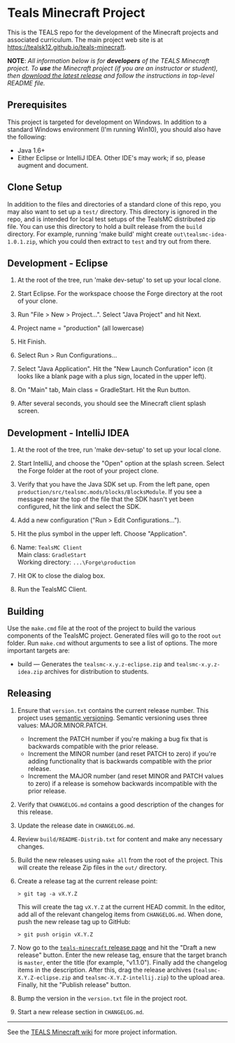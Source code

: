 Teals Minecraft Project
====================================================================================================

This is the TEALS repo for the development of the Minecraft projects and associated curriculum.
The main project web site is at https://tealsk12.github.io/teals-minecraft.

**NOTE**: _All information below is for **developers** of the TEALS Minecraft project. To **use**
the Minecraft project (if you are an instructor or student), then [download the latest release] and
follow the instructions in top-level README file._


Prerequisites
-------------
This project is targeted for development on Windows. In addition to a standard Windows environment
(I'm running Win10), you should also have the following:

- Java 1.6+
- Either Eclipse or IntelliJ IDEA. Other IDE's may work; if so, please augment and document.


Clone Setup
-----------
In addition to the files and directories of a standard clone of this repo, you may also want to
set up a `test/` directory. This directory is ignored in the repo, and is intended for local test
setups of the TealsMC distributed zip file. You can use this directory to hold a built release
from the `build` directory. For example, running 'make build' might create
`out\tealsmc-idea-1.0.1.zip`, which you could then extract to `test` and try out from there.


Development - Eclipse
----------------------
1. At the root of the tree, run 'make dev-setup' to set up your local clone.

2. Start Eclipse. For the workspace choose the Forge directory at the root of your clone.

3. Run "File > New > Project...". Select "Java Project" and hit Next.

4. Project name = "production" (all lowercase)

5. Hit Finish.

6. Select Run > Run Configurations...

7. Select "Java Application". Hit the "New Launch Confuration" icon (it looks like a blank page
   with a plus sign, located in the upper left).

8. On "Main" tab, Main class = GradleStart. Hit the Run button.

9. After several seconds, you should see the Minecraft client splash screen.


Development - IntelliJ IDEA
---------------------------
1. At the root of the tree, run 'make dev-setup' to set up your local clone.

2. Start IntelliJ, and choose the "Open" option at the splash screen. Select the Forge folder at the
   root of your project clone.

3. Verify that you have the Java SDK set up. From the left pane, open
  `production/src/tealsmc.mods/blocks/BlocksModule`. If you see a message near the top of the file
  that the SDK hasn't yet been configured, hit the link and select the SDK.

4. Add a new configuration ("Run > Edit Configurations...").

5. Hit the plus symbol in the upper left. Choose "Application".

6. Name: `TealsMC Client`<br>
Main class: `GradleStart`<br>
Working directory: `...\Forge\production`

7. Hit OK to close the dialog box.

8. Run the TealsMC Client.


Building
--------
Use the `make.cmd` file at the root of the project to build the various components of the TealsMC
project. Generated files will go to the root `out` folder. Run `make.cmd` without arguments to see a
list of options. The more important targets are:

- build — Generates the `tealsmc-x.y.z-eclipse.zip` and `tealsmc-x.y.z-idea.zip` archives for
  distribution to students.


Releasing
---------
1. Ensure that `version.txt` contains the current release number. This project uses
   [semantic versioning](http://semver.org/). Semantic versioning uses three values:
   MAJOR.MINOR.PATCH.
   - Increment the PATCH number if you're making a bug fix that is backwards compatible with the prior
     release.
   - Increment the MINOR number (and reset PATCH to zero) if you're adding functionality that is
     backwards compatible with the prior release.
   - Increment the MAJOR number (and reset MINOR and PATCH values to zero) if a release is somehow
     backwards incompatible with the prior release.

2. Verify that `CHANGELOG.md` contains a good description of the changes for this release.

3. Update the release date in `CHANGELOG.md`.

4. Review `build/README-Distrib.txt` for content and make any necessary changes.

5. Build the new releases using `make all` from the root of the project. This will create the
   release Zip files in the `out/` directory.

6. Create a release tag at the current release point:

   ```
   > git tag -a vX.Y.Z
   ```

   This will create the tag `vX.Y.Z` at the current HEAD commit. In the editor, add all of the
   relevant changelog items from `CHANGELOG.md`. When done, push the new release tag up to GitHub:

   ```
   > git push origin vX.Y.Z
   ```

7. Now go to the
   [`teals-minecraft` release page](https://github.com/TEALSK12/teals-minecraft/releases) and hit
   the "Draft a new release" button. Enter the new release tag, ensure that the target branch is
   `master`, enter the title (for example, "v1.1.0"). Finally add the changelog items in the
   description. After this, drag the release archives (`tealsmc-X.Y.Z-eclipse.zip` and
   `tealsmc-X.Y.Z-intellij.zip`) to the upload area. Finally, hit the "Publish release" button.

8. Bump the version in the `version.txt` file in the project root.

9. Start a new release section in `CHANGELOG.md`.


----
See the [TEALS Minecraft wiki](https://github.com/TEALSK12/teals-minecraft/wiki) for more project
information.


[download the latest release]: https://github.com/TEALSK12/teals-minecraft/releases/
